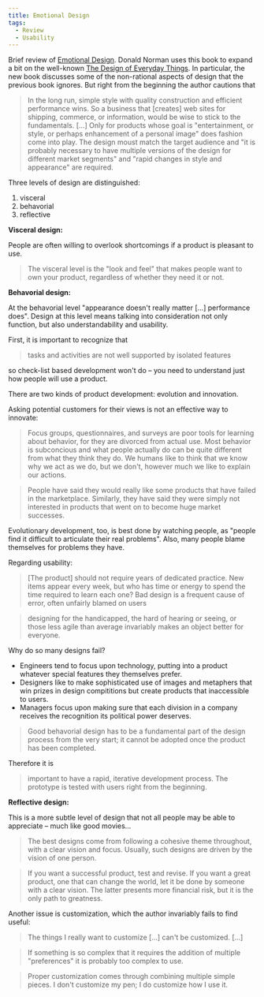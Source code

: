 ```yaml
---
title: Emotional Design
tags:
  - Review
  - Usability
---
```


Brief review of [Emotional Design](http://www.amazon.com/gp/product/0465051367). Donald Norman uses this book to expand a bit on the well-known <span class="nobr"><a title="Visit page outside Confluence" href="http://www.amazon.com/gp/product/0465067107">The Design of Everyday Things</a></span>. In particular, the new book discusses some of the non-rational aspects of design that the previous book ignores. <!--more-->But right from the beginning the author cautions that

> In the long run, simple style with quality construction and efficient performance wins. So a business that [creates] web sites for shipping, commerce, or information, would be wise to stick to the fundamentals. [...] Only for products whose goal is "entertainment, or style, or perhaps enhancement of a personal image" does fashion come into play. The design moust match the target audience and "it is probably necessary to have multiple versions of the design for different market segments" and "rapid changes in style and appearance" are required.

Three levels of design are distinguished:

  1. visceral
  2. behavorial
  3. reflective

**Visceral design:**

People are often willing to overlook shortcomings if a product is pleasant to use.

> The visceral level is the "look and feel" that makes people want to own your product, regardless of whether they need it or not.

**Behavorial design:**

At the behavorial level "appearance doesn't really matter [...] performance does". Design at this level means talking into consideration not only function, but also understandability and usability.

First, it is important to recognize that

> tasks and activities are not well supported by isolated features

so check-list based development won't do – you need to understand just how people will use a product.

There are two kinds of product development: evolution and innovation.

Asking potential customers for their views is not an effective way to innovate:

> Focus groups, questionnaires, and surveys are poor tools for learning about behavior, for they are divorced from actual use. Most behavior is subconcious and what people actually do can be quite different from what they think they do. We humans like to think that we know why we act as we do, but we don't, however much we like to explain our actions.

> People have said they would really like some products that have failed in the marketplace. Similarly, they have said they were simply not interested in products that went on to become huge market successes.

Evolutionary development, too, is best done by watching people, as "people find it difficult to articulate their real problems". Also, many people blame themselves for problems they have.

Regarding usability:

> [The product] should not require years of dedicated practice. New items appear every week, but who has time or energy to spend the time required to learn each one? Bad design is a frequent cause of error, often unfairly blamed on users

> designing for the handicapped, the hard of hearing or seeing, or those less agile than average invariably makes an object better for everyone.

Why do so many designs fail?

  * Engineers tend to focus upon technology, putting into a product whatever special features they themselves prefer.
  * Designers like to make sophisticated use of images and metaphers that win prizes in design compititions but create products that inaccessible to users.
  * Managers focus upon making sure that each division in a company receives the recognition its political power deserves.

> Good behavorial design has to be a fundamental part of the design process from the very start; it cannot be adopted once the product has been completed.

Therefore it is

> important to have a rapid, iterative development process. The prototype is tested with users right from the beginning.

**Reflective design:**

This is a more subtle level of design that not all people may be able to appreciate – much like good movies...

> The best designs come from following a cohesive theme throughout, with a clear vision and focus. Usually, such designs are driven by the vision of one person.

> If you want a successful product, test and revise. If you want a great product, one that can change the world, let it be done by someone with a clear vision. The latter presents more financial risk, but it is the only path to greatness.

Another issue is customization, which the author invariably fails to find useful:

> The things I really want to customize [...] can't be customized. [...]

> If something is so complex that it requires the addition of multiple "preferences" it is probably too complex to use.

> Proper customization comes through combining multiple simple pieces. I don't customize my pen; I do customize how I use it.
